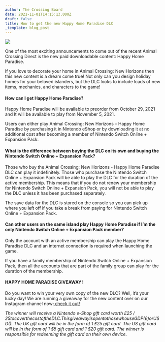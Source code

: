```yaml
---
author: The Crossing Board
date: 2021-11-01T14:15:13.000Z
draft: false
title: How to get the new Happy Home Paradise DLC
_template: blog_post
---
```


![](/images/news/coconut-tree.png)

One of the most exciting announcements to come out of the recent Animal Crossing Direct is the new paid downloadable content: Happy Home Paradise.

If you love to decorate your home in Animal Crossing: New Horizons then this new content is a dream come true! Not only can you design holiday homes for your beloved islanders, but the DLC looks to include loads of new items, mechanics, and characters to the game!

#### **How can I get Happy Home Paradise?**

Happy Home Paradise will be available to preorder from October 29, 2021 and It will be available to play from November 5, 2021.

Users can either play Animal Crossing: New Horizons – Happy Home Paradise by purchasing it in Nintendo eShop or by downloading it at no additional cost after becoming a member of Nintendo Switch Online + Expansion Pack.

#### **What is the difference between buying the DLC on its own and buying the Nintendo Switch Online + Expansion Pack?**

Those who buy the Animal Crossing: New Horizons - Happy Home Paradise DLC can play it indefinitely. Those who purchase the Nintendo Switch Online + Expansion Pack will be able to play the DLC for the duration of the active membership. This means that if you do not renew your membership for Nintendo Switch Online + Expansion Pack, you will not be able to play the DLC unless it has been purchased separately.

The save data for the DLC is stored on the console so you can pick up where you left off if you take a break from paying for Nintendo Switch Online + Expansion Pack.

#### **Can other users on the same island play Happy Home Paradise if I’m the only Nintendo Switch Online + Expansion Pack member?**

Only the account with an active membership can play the Happy Home Paradise DLC and an internet connection is required when launching the game.

If you have a family membership of Nintendo Switch Online + Expansion Pack, then all the accounts that are part of the family group can play for the duration of the membership.

#### **HAPPY HOME PARADISE GIVEAWAY!**

Do you want to win your very own copy of the new DLC? Well, it’s your lucky day! We are running a giveaway for the new content over on our Instagram channel now:[ check it out!](https://www.instagram.com/thecrossingboard/)

_The winner will receive a Nintendo e-Shop gift card worth £25 / $25 to cover the cost of the DLC. This giveaway is open to those who use GDP (£) or USD ($). The UK gift card will be in the form of 1 £25 gift card. The US gift card will be in the form of 1 $5 gift card and 1 $20 gift card. The winner is responsible for redeeming the gift card on their own device._
